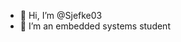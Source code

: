 - 👋 Hi, I’m @Sjefke03
- 🌱 I’m an embedded systems student

<!---
Sjefke03/Sjefke03 is a ✨ special ✨ repository because its `README.md` (this file) appears on your GitHub profile.
You can click the Preview link to take a look at your changes.
--->

